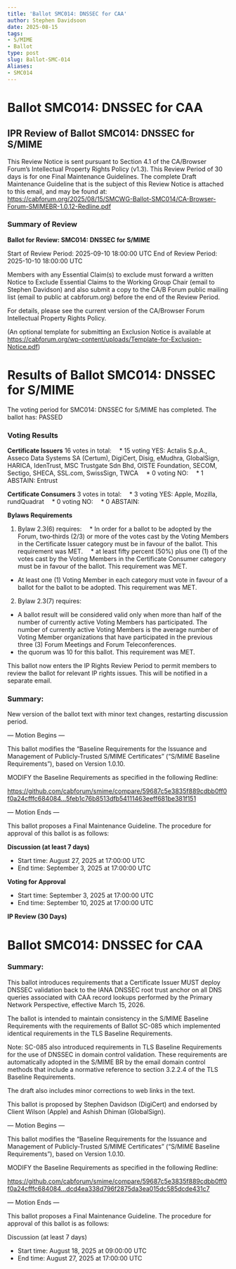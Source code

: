 ```yaml
---
title: 'Ballot SMC014: DNSSEC for CAA'
author: Stephen Davidsoon
date: 2025-08-15
tags:
- S/MIME
- Ballot
type: post
slug: Ballot-SMC-014
Aliases: 
- SMC014
---
```


# Ballot SMC014: DNSSEC for CAA 

## IPR Review of Ballot SMC014: DNSSEC for S/MIME

This Review Notice is sent pursuant to Section 4.1 of the CA/Browser Forum’s Intellectual Property Rights Policy (v1.3). This Review Period of 30 days is for one Final Maintenance Guidelines. The complete Draft Maintenance Guideline that is the subject of this Review Notice is attached to this email, and may be found at:
https://cabforum.org/2025/08/15/SMCWG-Ballot-SMC014/CA-Browser-Forum-SMIMEBR-1.0.12-Redline.pdf

### Summary of Review

**Ballot for Review: SMC014: DNSSEC for S/MIME**

Start of Review Period: 2025-09-10 18:00:00 UTC
End of Review Period: 2025-10-10 18:00:00 UTC

Members with any Essential Claim(s) to exclude must forward a written Notice to Exclude Essential Claims to the Working Group Chair (email to Stephen Davidson) and also submit a copy to the CA/B Forum public mailing list (email to public at cabforum.org) before the end of the Review Period.

For details, please see the current version of the CA/Browser Forum Intellectual Property Rights Policy.

(An optional template for submitting an Exclusion Notice is available at https://cabforum.org/wp-content/uploads/Template-for-Exclusion-Notice.pdf)

# Results of Ballot SMC014: DNSSEC for S/MIME

The voting period for SMC014: DNSSEC for S/MIME has completed. The ballot has: PASSED

### Voting Results

**Certificate Issuers**
16 votes in total: 
 * 15 voting YES: Actalis S.p.A., Asseco Data Systems SA (Certum), DigiCert, Disig, eMudhra, GlobalSign, HARICA, IdenTrust, MSC Trustgate Sdn Bhd, OISTE Foundation, SECOM, Sectigo, SHECA, SSL.com, SwissSign, TWCA
 * 0 voting NO: 
 * 1 ABSTAIN: Entrust

**Certificate Consumers**
3 votes in total: 
 * 3 voting YES: Apple, Mozilla, rundQuadrat
 * 0 voting NO: 
 * 0 ABSTAIN: 

**Bylaws Requirements**

1. Bylaw 2.3(6) requires:
 * In order for a ballot to be adopted by the Forum, two‐thirds (2/3) or more of the votes cast by the Voting Members in the Certificate Issuer category must be in favour of the ballot. This requirement was MET.
 * at least fifty percent (50%) plus one (1) of the votes cast by the Voting Members in the Certificate Consumer category must be in favour of the ballot. This requirement was MET.
* At least one (1) Voting Member in each category must vote in favour of a ballot for the ballot to be adopted. This requirement was MET.
2. Bylaw 2.3(7) requires:
* A ballot result will be considered valid only when more than half of the number of currently active Voting Members has participated. The number of currently active Voting Members is the average number of Voting Member organizations that have participated in the previous three (3) Forum Meetings and Forum Teleconferences.
* the quorum was 10 for this ballot. This requirement was MET.

This ballot now enters the IP Rights Review Period to permit members to review the ballot for relevant IP rights issues. This will be notified in a separate email.

### Summary: 

New version of the ballot text with minor text changes, restarting discussion period.

— Motion Begins —

This ballot modifies the “Baseline Requirements for the Issuance and Management of Publicly-Trusted S/MIME Certificates” (“S/MIME Baseline Requirements”), based on Version 1.0.10.

MODIFY the Baseline Requirements as specified in the following Redline:

https://github.com/cabforum/smime/compare/59687c5e3835f889cdbb0ff0f0a24cfffc684084...5feb1c76b8513dfb54111463eeff681be381f151 

— Motion Ends —

This ballot proposes a Final Maintenance Guideline. The procedure for approval of this ballot is as follows:

**Discussion (at least 7 days)**

* Start time: August 27, 2025 at 17:00:00 UTC
* End time: September 3, 2025 at 17:00:00 UTC

**Voting for Approval**

* Start time: September 3, 2025 at 17:00:00 UTC
* End time: September 10, 2025 at 17:00:00 UTC

**IP Review (30 Days)**


# Ballot SMC014: DNSSEC for CAA 

### Summary: 

This ballot introduces requirements that a Certificate Issuer MUST deploy DNSSEC validation back to the IANA DNSSEC root trust anchor on all DNS queries associated with CAA record lookups performed by the Primary Network Perspective, effective March 15, 2026.

The ballot is intended to maintain consistency in the S/MIME Baseline Requirements with the requirements of Ballot SC-085 which implemented identical requirements in the TLS Baseline Requirements.  

Note: SC-085 also introduced requirements in TLS Baseline Requirements for the use of DNSSEC in domain control validation. These requirements are automatically adopted in the S/MIME BR by the email domain control methods that include a normative reference to section 3.2.2.4 of the TLS Baseline Requirements.

The draft also includes minor corrections to web links in the text.

This ballot is proposed by Stephen Davidson (DigiCert) and endorsed by Client Wilson (Apple) and Ashish Dhiman (GlobalSign).

— Motion Begins —

This ballot modifies the “Baseline Requirements for the Issuance and Management of Publicly-Trusted S/MIME Certificates” (“S/MIME Baseline Requirements”), based on Version 1.0.10.

MODIFY the Baseline Requirements as specified in the following Redline:

https://github.com/cabforum/smime/compare/59687c5e3835f889cdbb0ff0f0a24cfffc684084...dcd4ea338d796f2875da3ea015dc585dcde431c7

— Motion Ends —

This ballot proposes a Final Maintenance Guideline. The procedure for approval of this ballot is as follows:

Discussion (at least 7 days)

* Start time: August 18, 2025 at 09:00:00 UTC
* End time: August 27, 2025 at 17:00:00 UTC

